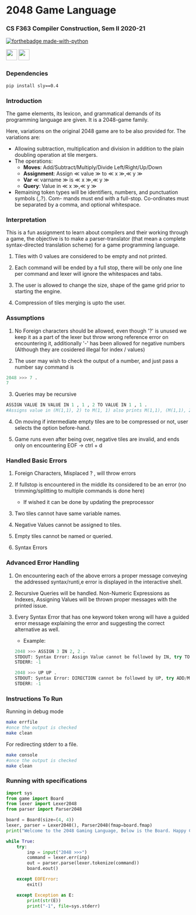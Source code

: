 # 2048 Game Language
### CS F363 Compiler Construction, Sem II 2020-21

[![forthebadge made-with-python](http://ForTheBadge.com/images/badges/made-with-python.svg)](https://www.python.org/)

<p float="left">
  <img src="https://img.shields.io/badge/Sly-0.4-008fff.svg" height="30"/>
  <img src="https://img.shields.io/badge/python->=3.6-008fff.svg" height="30"/>
</p>


### Dependencies
```bash
pip install sly==0.4
```

### Introduction
The game elements, its lexicon, and grammatical demands of its programming language are given. It is a 2048-game family.

 Here, variations on the original 2048 game are to be also provided for. The variations are:

- Allowing subtraction, multiplication and division in addition to the plain doubling operation at tile mergers.
- The operations:
    - **Moves**: Add/Subtract/Multiply/Divide Left/Right/Up/Down
    - **Assignment**: Assign ≪ value ≫ to ≪ x ≫,≪ y ≫
    - **Var** ≪ varname ≫ is ≪ x ≫,≪ y ≫
    - **Query**: Value in ≪ x ≫,≪ y ≫
- Remaining token types will be identifiers, numbers, and punctuation symbols ⟨,.?⟩. Com- mands must end with a full-stop. Co-ordinates must be separated by a comma, and optional whitespace.

### Interpretation

This is a fun assignment to learn about compilers and their working through a game, the objective is to make a parser-translator (that mean a complete syntax-directed translation scheme) for a game programming language.

1. Tiles with 0 values are considered to be empty and not printed.

2. Each command will be ended by a full stop, there will be only one line per command and lexer will ignore the whitespaces and tabs.

3. The user is allowed to change the size, shape of the game grid prior to starting the engine.

4. Compression of tiles merging is upto the user.

### Assumptions

1. No Foreign characters should be allowed, even though '?' is unused we keep it as a part of the lexer but throw wrong reference error on encountering it, additionally '-' has been allowed for negative numbers (Although they are cosidered illegal for index / values)

2. The user may wish to check the output of a number, and just pass a number say command is
```python
2048 >>> 7 .
7
```

3. Queries may be recursive
```python
ASSIGN VALUE IN VALUE IN 1 , 1 , 2 TO VALUE IN 1 , 1 .
#Assigns value in (M(1,1), 2) to M(1, 1) also prints M(1,1), (M(1,1), 2)
```

4. On moving if intermediate empty tiles are to be compressed or not, user selects the option before-hand.

5. Game runs even after being over, negative tiles are invalid, and ends only on encountering EOF -> ctrl + d



### Handled Basic Errors
1. Foreign Characters, Misplaced ? , will throw errors

2. If fullstop is encountered in the middle its considered to be an error (no trimming/splitting to multiple commands is done here)
    - If wished it can be done by updating the preprocessor

3. Two tiles cannot have same variable names.

4. Negative Values cannot be assigned to tiles.

5. Empty tiles cannot be named or queried.

6. Syntax Errors

### Advanced Error Handling
1. On encountering each of the above errors a proper message conveying the addressed syntax/runti,e error is displayed in the interactive shell.

2. Recursive Queries will be handled. Non-Numeric Expressions as Indexes, Assigning Values will be thrown proper messages with the printed issue.

3. Every Syntax Error that has one keyword token wrong will have a guided error message explaining the error and suggesting the correct alternative as well.

    - Example: 
    ```python
    2048 >>> ASSIGN 3 IN 2, 2 .
    STDOUT: Syntax Error: Assign Value cannot be followed by IN, try TO
    STDERR: -1

    2048 >>> UP UP .
    STDOUT: Syntax Error: DIRECTION cannot be followed by UP, try ADD/MULTIPLY/SUBTRACT/DIVIDE
    STDERR: -1
    ```


### Instructions To Run
Running in debug mode

```bash
make errfile
#once the output is checked
make clean
```

For redirecting stderr to a file.

```bash
make console
#once the output is checked
make clean
```

### Running with specifications

```python
import sys
from game import Board
from lexer import Lexer2048
from parser import Parser2048

board = Board(size=(4, 4))
lexer, parser = Lexer2048(), Parser2048(fmap=board.fmap)
print("Welcome to the 2048 Gaming Language, Below is the Board. Happy Coding!")

while True:
    try:
        inp = input("2048 >>>")
        command = lexer.err(inp)
        out = parser.parse(lexer.tokenize(command))
        board.eout()

    except EOFError:
        exit()

    except Exception as E:
        print(str(E))
        print("-1", file=sys.stderr)
```
